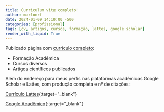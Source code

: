 ```yaml
---
title: Curriculum vitæ completo!
author: marlonrf
date: 2024-01-09 14:10:00 -500
categories: [profissional]
tags: [cv, artigos, cursos, formação, lattes, google scholar]
render_with_liquid: True
---
```


Publicado página com [currículo completo](/Curículo-Completo/):
- Formação Acadêmica
- Cursos diversos
- Artigos científicos publicados

Além do endereço para meus perfis nas plataformas acadêmicas Google Scholar e Lattes, com produção completa e nº de citações:

[Currículo Lattes](http://lattes.cnpq.br/1293925960269562){:target="_blank"}

[Google Acadêmico](https://scholar.google.com/citations?hl=pt-BR&user=Eg3gr7YAAAAJ){:target="_blank"}
